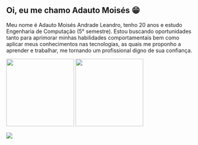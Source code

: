 ## Oi, eu me chamo Adauto Moisés 😁

Meu nome é Adauto Moisés Andrade Leandro, tenho 20 anos e estudo Engenharia de Computação (5° semestre).
Estou buscando oportunidades tanto para aprimorar minhas habilidades comportamentais bem como aplicar meus conhecimentos nas tecnologias, as quais me proponho a aprender e trabalhar, me tornando um profissional digno de sua confiança.

<img height="180em" src="https://github-readme-stats.vercel.app/api?username=adautomoises&count_private=true&show_icons=true&bg_color=30,FF1100,000BE2&title_color=fff&text_color=fff&icon_color=fff"/> <img height="180em" src="https://github-readme-stats-eight-theta.vercel.app/api/top-langs/?username=adautomoises&layout=compact&langs_count=8&include_all_commits=true&count_private=true&bg_color=30,FF1100,000BE2&title_color=fff&text_color=fff&icon_color=fff">

<a href="https://www.linkedin.com/in/adautomoises/" alt="linkedin" target="_blank">
  <img src="https://img.shields.io/badge/LinkedIn-%230077B5.svg?&style=flat-square&logo=linkedin&logoColor=white">
</a>
